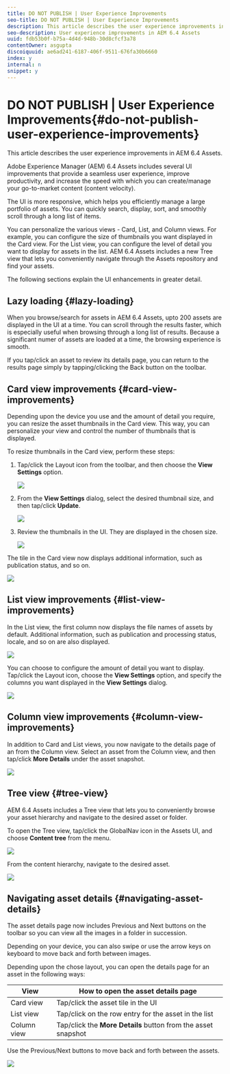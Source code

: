 ```yaml
---
title: DO NOT PUBLISH | User Experience Improvements
seo-title: DO NOT PUBLISH | User Experience Improvements
description: This article describes the user experience improvements in AEM 6.4 Assets.
seo-description: User experience improvements in AEM 6.4 Assets
uuid: fdb53b0f-b75a-4d4d-948b-30d8cfcf3a78
contentOwner: asgupta
discoiquuid: ae6ad241-6187-406f-9511-676fa30b6660
index: y
internal: n
snippet: y
---
```


# DO NOT PUBLISH | User Experience Improvements{#do-not-publish-user-experience-improvements}

This article describes the user experience improvements in AEM 6.4 Assets.

Adobe Experience Manager (AEM) 6.4 Assets includes several UI improvements that provide a seamless user experience, improve productivity, and increase the speed with which you can create/manage your go-to-market content (content velocity).

The UI is more responsive, which helps you efficiently manage a large portfolio of assets. You can quickly search, display, sort, and smoothly scroll through a long list of items.

You can personalize the various views - Card, List, and Column views. For example, you can configure the size of thumbnails you want displayed in the Card view. For the List view, you can configure the level of detail you want to display for assets in the list. AEM 6.4 Assets includes a new Tree view that lets you conveniently navigate through the Assets repository and find your assets.

The following sections explain the UI enhancements in greater detail.

## Lazy loading {#lazy-loading}

When you browse/search for assets in AEM 6.4 Assets, upto 200 assets are displayed in the UI at a time. You can scroll through the results faster, which is especially useful when browsing through a long list of results. Because a significant numer of assets are loaded at a time, the browsing experience is smooth.

If you tap/click an asset to review its details page, you can return to the results page simply by tapping/clicking the Back button on the toolbar.

## Card view improvements {#card-view-improvements}

Depending upon the device you use and the amount of detail you require, you can resize the asset thumbnails in the Card view. This way, you can personalize your view and control the number of thumbnails that is displayed.

To resize thumbnails in the Card view, perform these steps:

1. Tap/click the Layout icon from the toolbar, and then choose the **View Settings** option.

   ![](assets/view_settings.png)

1. From the **View Settings** dialog, select the desired thumbnail size, and then tap/click **Update**.

   ![](assets/view_settings_dialog.png)

1. Review the thumbnails in the UI. They are displayed in the chosen size.

   ![](assets/thumbnails_changed.png)

The tile in the Card view now displays additional information, such as publication status, and so on.

![](assets/publish_status.png)

## List view improvements {#list-view-improvements}

In the List view, the first column now displays the file names of assets by default. Additional information, such as publication and processing status, locale, and so on are also displayed.

![](assets/list_view.png)

You can choose to configure the amount of detail you want to display. Tap/click the Layout icon, choose the **View Settings** option, and specify the columns you want displayed in the **View Settings** dialog.

![](assets/view_settings_dialoglistview.png)

## Column view improvements {#column-view-improvements}

In addition to Card and List views, you now navigate to the details page of an from the Column view. Select an asset from the Column view, and then tap/click **More Details** under the asset snapshot.

![](assets/more_details.png)

## Tree view {#tree-view}

AEM 6.4 Assets includes a Tree view that lets you to conveniently browse your asset hierarchy and navigate to the desired asset or folder.

To open the Tree view, tap/click the GlobalNav icon in the Assets UI, and choose **Content tree** from the menu.

![](assets/content_tree.png)

From the content hierarchy, navigate to the desired asset.

![](assets/navigate_contenttree.png)

## Navigating asset details {#navigating-asset-details}

The asset details page now includes Previous and Next buttons on the toolbar so you can view all the images in a folder in succession.

Depending on your device, you can also swipe or use the arrow keys on keyboard to move back and forth between images.

Depending upon the chose layout, you can open the details page for an asset in the following ways:

| **View** |**How to open the asset details page** |
|---|---|
| Card view |Tap/click the asset tile in the UI |
| List view |Tap/click on the row entry for the asset in the list |
| Column view |Tap/click the **More Details** button from the asset snapshot |

Use the Previous/Next buttons to move back and forth between the assets.

![](assets/prev_next_buttons.png)

